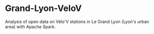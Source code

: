 # Grand-Lyon-VeloV
Analysis of open data on Vélo'V stations in Le Grand Lyon (Lyon's urban area) with Apache Spark.
